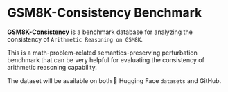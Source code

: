 # GSM8K-Consistency Benchmark
**GSM8K-Consistency** is a benchmark database for analyzing the consistency of `Arithmetic Reasoning on GSM8K`.

This is a math-problem-related semantics-preserving perturbation benchmark that can be very helpful for evaluating the consistency of arithmetic reasoning capability.

The dataset will be available on both 🤗 Hugging Face `datasets` and GitHub.
